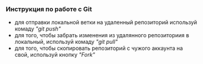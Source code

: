 ### Инструкция по работе с Git
* для отправки локальной ветки на удаленный репозиторий используй комаду *"git push"*
* для того, чтобы забрать изменения из удалянного репозиториия в локальный, используй комаду *"git pull"*
* для того, чтобы скопировать репозиторий с чужого аккаунта на свой, используй кнопку *"Fork"*